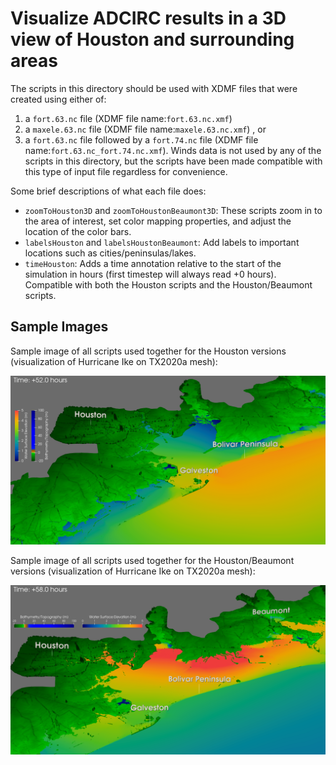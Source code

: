 # Visualize ADCIRC results in a 3D view of Houston and surrounding areas

The scripts in this directory should be used with XDMF files that were created using either of:
1. a ``fort.63.nc`` file (XDMF file name:``fort.63.nc.xmf``)
2. a ``maxele.63.nc`` file (XDMF file name:``maxele.63.nc.xmf``) , or 
3. a ``fort.63.nc`` file followed by a ``fort.74.nc`` file (XDMF file name:``fort.63.nc_fort.74.nc.xmf``). Winds data is not used by any of the scripts in this directory, but the scripts have been made compatible with this type of input file regardless for convenience.

Some brief descriptions of what each file does:
- ``zoomToHouston3D`` and ``zoomToHoustonBeaumont3D``: These scripts zoom in to the area of interest, set color mapping properties, and adjust the location of the color bars.
- ``labelsHouston`` and ``labelsHoustonBeaumont``: Add labels to important locations such as cities/peninsulas/lakes.
- ``timeHouston``: Adds a time annotation relative to the start of the simulation in hours (first timestep will always read +0 hours). Compatible with both the Houston scripts and
the Houston/Beaumont scripts.

## Sample Images
Sample image of all scripts used together for the Houston versions (visualization of Hurricane Ike on TX2020a mesh):

![](./Houston-sample.png)

Sample image of all scripts used together for the Houston/Beaumont versions (visualization of Hurricane Ike on TX2020a mesh):

![](./Houston-Beaumont-sample.png)
